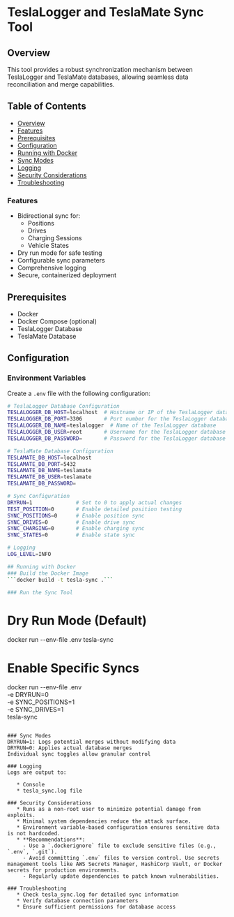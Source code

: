 # TeslaLogger and TeslaMate Sync Tool

## Overview

This tool provides a robust synchronization mechanism between TeslaLogger and TeslaMate databases, allowing seamless data reconciliation and merge capabilities.

## Table of Contents
- [Overview](#overview)
- [Features](#features)
- [Prerequisites](#prerequisites)
- [Configuration](#configuration)
- [Running with Docker](#running-with-docker)
- [Sync Modes](#sync-modes)
- [Logging](#logging)
- [Security Considerations](#security-considerations)
- [Troubleshooting](#troubleshooting)

### Features

- Bidirectional sync for:
  - Positions
  - Drives
  - Charging Sessions
  - Vehicle States
- Dry run mode for safe testing
- Configurable sync parameters
- Comprehensive logging
- Secure, containerized deployment

## Prerequisites

- Docker
- Docker Compose (optional)
- TeslaLogger Database
- TeslaMate Database

## Configuration

### Environment Variables

Create a `.env` file with the following configuration:

```bash
# TeslaLogger Database Configuration
TESLALOGGER_DB_HOST=localhost  # Hostname or IP of the TeslaLogger database
TESLALOGGER_DB_PORT=3306       # Port number for the TeslaLogger database
TESLALOGGER_DB_NAME=teslalogger  # Name of the TeslaLogger database
TESLALOGGER_DB_USER=root       # Username for the TeslaLogger database
TESLALOGGER_DB_PASSWORD=       # Password for the TeslaLogger database

# TeslaMate Database Configuration
TESLAMATE_DB_HOST=localhost
TESLAMATE_DB_PORT=5432
TESLAMATE_DB_NAME=teslamate
TESLAMATE_DB_USER=teslamate
TESLAMATE_DB_PASSWORD=

# Sync Configuration
DRYRUN=1              # Set to 0 to apply actual changes
TEST_POSITION=0       # Enable detailed position testing
SYNC_POSITIONS=0      # Enable position sync
SYNC_DRIVES=0         # Enable drive sync
SYNC_CHARGING=0       # Enable charging sync
SYNC_STATES=0         # Enable state sync

# Logging
LOG_LEVEL=INFO

## Running with Docker
### Build the Docker Image
```docker build -t tesla-sync .```

### Run the Sync Tool

```
# Dry Run Mode (Default)
docker run --env-file .env tesla-sync

# Enable Specific Syncs
docker run --env-file .env \
    -e DRYRUN=0 \
    -e SYNC_POSITIONS=1 \
    -e SYNC_DRIVES=1 \
    tesla-sync
```

### Sync Modes
DRYRUN=1: Logs potential merges without modifying data
DRYRUN=0: Applies actual database merges
Individual sync toggles allow granular control

### Logging
Logs are output to:

   * Console
   * tesla_sync.log file

### Security Considerations
   * Runs as a non-root user to minimize potential damage from exploits.
   * Minimal system dependencies reduce the attack surface.
   * Environment variable-based configuration ensures sensitive data is not hardcoded.
   * **Recommendations**:
     - Use a `.dockerignore` file to exclude sensitive files (e.g., `.env`, `.git`).
     - Avoid committing `.env` files to version control. Use secrets management tools like AWS Secrets Manager, HashiCorp Vault, or Docker secrets for production environments.
     - Regularly update dependencies to patch known vulnerabilities.

### Troubleshooting
   * Check tesla_sync.log for detailed sync information
   * Verify database connection parameters
   * Ensure sufficient permissions for database access